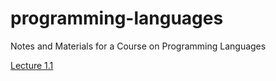 # programming-languages
Notes and Materials for a Course on Programming Languages

[Lecture 1.1](https://github.com/alexhkurz/programming-languages/blob/master/lecture-1.1.md)

